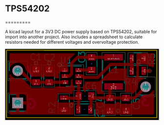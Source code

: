 # TPS54202
=========

A kicad layout for a 3V3 DC power supply based on TPS54202, suitable for import into another project.  Also includes a spreadsheet to calculate resistors needed for different voltages and overvoltage protection.

![pic](https://raw.githubusercontent.com/lbernstone/TPS54202/master/tps54202.png)

